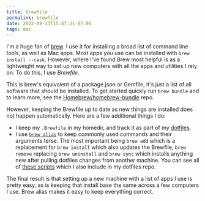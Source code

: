 ```yaml
---
title: Brewfile
permalink: brewfile
date: 2022-09-13T15:47:21-07:00
tags: mac
---
```


I'm a huge fan of [brew](https://brew.sh/). I use it for installing a broad list
of command line tools, as well as Mac apps. Most apps you use can be installed
with `brew install --cask`. However, where I've found Brew most helpful is as a
lightweight way to set up new computers with all the apps and utilities I rely
on. To do this, I use _Brewfile_.

This is brew's equivalent of a package.json or Gemfile, it's just a list of all
software that should be installed. To get started quickly run `brew bundle` and
to learn more, see the
[Homebrew/homebrew-bundle](https://github.com/Homebrew/homebrew-bundle) repo.

However, keeping the Brewfile up to date as new things are installed does not
happen automatically. Here are a few additional things I do:

- I keep my `.Brewfile` in my homedir, and track it as part of my
  [dotfiles](https://github.com/leebyron/dotfiles).
- I use [`brew alias`](https://github.com/Homebrew/homebrew-aliases) to keep
  commonly used commands and their arguments terse. The most important being
  `brew add` which is a replacement for `brew install` which also updates the
  Brewfile, `brew remove` replacing `brew uninstall` and `brew sync` which
  installs anything new after pulling dotfiles changes from another machine. You
  can see all of
  [these scripts](https://github.com/leebyron/dotfiles/tree/main/.brew-aliases)
  which I also include in my dotfiles repo.

The final result is that setting up a new machine with a list of apps I use is
pretty easy, as is keeping that install base the same across a few computers I
use. Brew alias makes it easy to keep everything correct.
